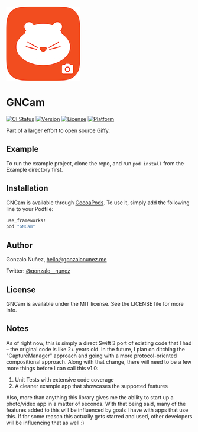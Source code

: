 ![Icon](/GNCam%20Icon.png)
# GNCam

[![CI Status](http://img.shields.io/travis/gonzalonunez/GNCam.svg?style=flat)](https://travis-ci.org/gonzalonunez/GNCam)
[![Version](https://img.shields.io/cocoapods/v/GNCam.svg?style=flat)](http://cocoapods.org/pods/GNCam)
[![License](https://img.shields.io/cocoapods/l/GNCam.svg?style=flat)](http://cocoapods.org/pods/GNCam)
[![Platform](https://img.shields.io/cocoapods/p/GNCam.svg?style=flat)](http://cocoapods.org/pods/GNCam)

Part of a larger effort to open source [Giffy](https://appsto.re/us/gSgd2.i).

## Example

To run the example project, clone the repo, and run `pod install` from the Example directory first.

## Installation

GNCam is available through [CocoaPods](http://cocoapods.org). To use it, simply add the following line to your Podfile:

```ruby
use_frameworks!
pod "GNCam"
```

## Author

Gonzalo Nuñez, hello@gonzalonunez.me

Twitter: [@gonzalo__nunez](https://twitter.com/gonzalo__nunez)

## License

GNCam is available under the MIT license. See the LICENSE file for more info.

## Notes

As of right now, this is simply a direct Swift 3 port of existing code that I had – the original code is like 2+ years old. In the future, I plan on ditching the "CaptureManager" approach and going with a more protocol-oriented compositional approach. Along with that change, there will need to be a few more things before I can call this v1.0:

1. Unit Tests with extensive code coverage
2. A cleaner example app that showcases the supported features

Also, more than anything this library gives me the ability to start up a photo/video app in a matter of seconds. With that being said, many of the features added to this will be influenced by goals I have with apps that use this. If for some reason this actually gets starred and used, other developers will be influencing that as well :)
